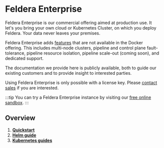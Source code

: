 # Feldera Enterprise

Feldera Enterprise is our commercial offering aimed at production use.
It let's you bring your own cloud or Kubernetes Cluster,
on which you deploy Feldera. Your data never leaves your premises.

Feldera Enterprise adds
[features](https://www.feldera.com/pricing) that are not available in the
Docker offering. This includes multi-node clusters, pipeline and control plane
fault-tolerance, pipeline resource isolation, pipeline scale-out (coming soon),
and dedicated support.

The documentation we provide here is publicly available, both to guide
our existing customers and to provide insight to interested parties.

Using Feldera Enterprise is only possible with a license key.
Please [contact sales](https://calendly.com/d/cn7m-grv-mzm/feldera-demo) if you
are interested.

:::tip
You can try a Feldera Enterprise instance by visiting
our [free online sandbox](https://try.feldera.com).
:::

## Overview

1. [**Quickstart**](quickstart.md)
2. [**Helm guide**](helm-guide.md)
3. [**Kubernetes guides**](kubernetes-guides)

